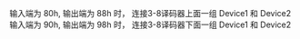 输入端为 80h, 输出端为 88h 时， 连接3-8译码器上面一组 Device1 和 Device2
输入端为 90h, 输出端为 98h 时， 连接3-8译码器下面一组 Device1 和 Device2
